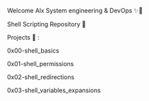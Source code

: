 Welcome Alx System engineering & DevOps ✨🚀

Shell Scripting Repository 🚀

Projects 📁 :

0x00-shell_basics

0x01-shell_permissions

0x02-shell_redirections

0x03-shell_variables_expansions
